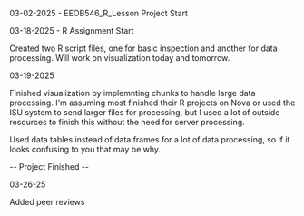 03-02-2025 - EEOB546_R_Lesson Project Start


03-18-2025 - R Assignment Start

Created two R script files, one for basic inspection and another for
data processing. Will work on visualization today and tomorrow.

03-19-2025

Finished visualization by implemnting chunks to handle large data processing.
I'm assuming most finished their R projects on Nova or used the ISU system to send
larger files for processing, but I used a lot of outside resources to finish this
without the need for server processing.

Used data tables instead of data frames for a lot of data processing, so if it 
looks confusing to you that may be why.

-- Project Finished --

03-26-25

Added peer reviews
